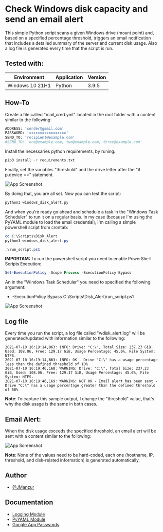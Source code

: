 # Check Windows disk capacity and send an email alert

This simple Python script scans a given Windows drive (mount point) and, based on a specified percentage threshold, triggers an email notification that includes a detailed summary of the server and current disk usage. Also a log file is generated every time that the script is run.

## Tested with: 

| Environment | Application | Version  |
| ----------------- |-----------|---------|
| Windows 10 21H1 | Python | 3.9.5|

## How-To

Create a file called "mail_cred.yml" located in the root folder with a content similar to the following:

```bash
ADDRESS: 'sender@gmail.com'
PASSWORD: 'xxxxxxxxxxxxxxxxx'
SEND_TO: 'recipient@example.com'
#SEND_TO: 'one@example.com, two@example.com, three@example.com'
```
Install the necessaries python requirements, by runing:

```bash
pip3 install -r requirements.txt
```

Finally, set the variables "threshold" and the drive letter after the "if p.device ==" statement. 

![App Screenshot](https://1.bp.blogspot.com/-l7BJbeB9G9E/YOdhhVbUqLI/AAAAAAAAFoM/9xKW_l9YQiQjxUnOxYrGkKU_T1xPaW_awCLcBGAsYHQ/s16000/python-wda.png)

By doing that, you are all set. Now you can test the script:

```bash
python3 windows_disk_alert.py
```

And when you're ready go ahead and schedule a task in the "Windows Task Scheduler" to run it on a regular basis. In my case (because I'm using the PyYAML module to load the email credential), I'm calling a simple powershell script from crontab:

```powershell
cd C:\Scripts\Disk_Alert
python3 windows_disk_alert.py
```

```powershell
.\run_script.ps1
```

**IMPORTAM:** To run the powershell script you need to enable PowerShell Scripts Execution:


```powershell
Set-ExecutionPolicy -Scope Process -ExecutionPolicy Bypass
```

An in the "Windows Task Scheduler" you need to specified the following argument:

- -ExecutionPolicy Bypass C:\Scripts\Disk_Alert\run_script.ps1

![App Screenshot](https://1.bp.blogspot.com/-rnB_jW0gjHo/YOn3QfC1s_I/AAAAAAAAFoU/b7JRSZeXxT4dn0kkK_7BYW0cfBNkTWFggCLcBGAsYHQ/s493/python-wda-task.png)

## Log file

Every time you run the script, a log file called "wdisk_alert.log" will be generated/updated with information similar to the following:

```log
2021-07-10 16:19:14,863: INFO: Drive: "C:\", Total Size: 237.23 GiB, Used: 108.06, Free: 129.17 GiB, Usage Percentage: 45.6%, File System: NTFS.
2021-07-10 16:19:14,863: INFO: OK - Drive "C:\" has a usage percentage less than the defined threshold of 10%
2021-07-10 16:19:46,168: WARNING: Drive: "C:\", Total Size: 237.23 GiB, Used: 108.06, Free: 129.17 GiB, Usage Percentage: 45.6%, File System: NTFS.
2021-07-10 16:19:46,169: WARNING: NOT OK - Email alert has been sent - Drive "C:\" has a usage percentage greater than the defined threshold of 50%
```

**Note**: To capture this sample output, I change the "threshold" value, that's why the disk usage is the same in both cases.

## Email Alert:

When the disk usage exceeds the specified threshold, an email alert will be sent with a content similar to the following:

![App Screenshot](https://1.bp.blogspot.com/-2p-1jk1L1Iw/YOoEKoQ96rI/AAAAAAAAFoc/tynbiiHkcTc0YBZFFQLA13XHfBml-sifwCLcBGAsYHQ/s16000/python-wmail.png)

**Note**: None of the values need to be hard-coded, each one (hostname, IP, threshold, and disk-related information) is generated automatically.

## Author

- [@JManzur](https://www.github.com/jmanzur)

## Documentation

- [Logging Module](https://docs.python.org/3/library/logging.html#module-logging)
- [PyYAML Module](https://pyyaml.org/wiki/PyYAMLDocumentation)
- [Google App Passwords](https://support.google.com/accounts/answer/185833?hl=en)